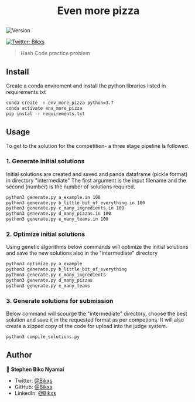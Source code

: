 <h1 align="center">

Even more pizza

</h1>
<p>
<img alt="Version" src="https://img.shields.io/badge/version-0.0.1-blue.svg?cacheSeconds=2592000" />

<a href="https://twitter.com/Bikxs" target="_blank"><img alt="Twitter: Bikxs" src="https://img.shields.io/twitter/follow/Bikxs.svg?style=social" /></a>
</p>

> Hash Code practice problem


## Install
Create a conda enviroment and install the python libraries listed in requirements.txt
```sh
conda create -n env_more_pizza python=3.7
conda activate env_more_pizza
pip instal -r requirements.txt

```

## Usage
To get to the solution for the competition- a three stage pipeline is followed.
### 1. Generate initial solutions
Initial solutions are created and saved and panda dataframe (pickle format) in directory "intermediate"
The first argument is the input filename and the second (number) is the number of solutions required.
```sh
python3 generate.py a_example.in 100
python3 generate.py b_little_bit_of_everything.in 100
python3 generate.py c_many_ingredients.in 100
python3 generate.py d_many_pizzas.in 100
python3 generate.py e_many_teams.in 100
```

### 2. Optimize initial solutions
Using genetic algorithms below commands will optimize the initial solutions and save the new solutions also in the "intermediate" directory
```sh
python3 optimize.py a_example
python3 generate.py b_little_bit_of_everything
python3 generate.py c_many_ingredients
python3 generate.py d_many_pizzas
python3 generate.py e_many_teams
```
### 3. Generate solutions for submission
Below command will scourge the "intermediate" directory, choose the best solution and save it in the requested format as per competions.
It will also create a zipped copy of the code for upload into the judge system.
```sh
python3 compile_solutions.py
```

## Author
👤 **Stephen Biko Nyamai**

* Twitter: [@Bikxs](https://twitter.com/Bikxs)
* GitHub: [@Bikxs](https://github.com/Bikxs)
* LinkedIn: [@Bikxs](https://linkedin.com/in/Bikxs)

